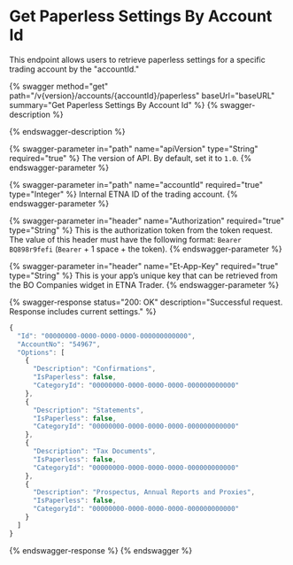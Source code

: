 # Get Paperless Settings By Account Id

This endpoint allows users to retrieve paperless settings for a specific trading account by the "accountId."&#x20;

{% swagger method="get" path="/v{version}/accounts/{accountId}/paperless" baseUrl="baseURL" summary="Get Paperless Settings By Account Id" %}
{% swagger-description %}

{% endswagger-description %}

{% swagger-parameter in="path" name="apiVersion" type="String" required="true" %}
The version of API. By default, set it to `1.0`.
{% endswagger-parameter %}

{% swagger-parameter in="path" name="accountId" required="true" type="Integer" %}
Internal ETNA ID of the trading account.
{% endswagger-parameter %}

{% swagger-parameter in="header" name="Authorization" required="true" type="String" %}
This is the authorization token from the token request. The value of this header must have the following format: `Bearer BQ898r9fefi` (`Bearer` + 1 space + the token).
{% endswagger-parameter %}

{% swagger-parameter in="header" name="Et-App-Key" required="true" type="String" %}
This is your app’s unique key that can be retrieved from the BO Companies widget in ETNA Trader.
{% endswagger-parameter %}

{% swagger-response status="200: OK" description="Successful request. Response includes current settings." %}
```javascript
{
  "Id": "00000000-0000-0000-0000-000000000000",
  "AccountNo": "54967",
  "Options": [
    {
      "Description": "Confirmations",
      "IsPaperless": false,
      "CategoryId": "00000000-0000-0000-0000-000000000000"
    },
    {
      "Description": "Statements",
      "IsPaperless": false,
      "CategoryId": "00000000-0000-0000-0000-000000000000"
    },
    {
      "Description": "Tax Documents",
      "IsPaperless": false,
      "CategoryId": "00000000-0000-0000-0000-000000000000"
    },
    {
      "Description": "Prospectus, Annual Reports and Proxies",
      "IsPaperless": false,
      "CategoryId": "00000000-0000-0000-0000-000000000000"
    }
  ]
}
```
{% endswagger-response %}
{% endswagger %}
